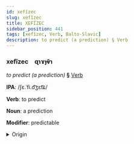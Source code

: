 ```yaml
---
id: xefîzec
slug: xefîzec
title: XEFÎZEC
sidebar_position: 441
tags: [xefîzec, Verb, Balto-Slavic]
description: to predict (a prediction) § Verb
---
```


### xefîzec&emsp;<span kind="abugida">ɋɿɤɟⱴ̄ɿ</span>

*to predict (a prediction)* **§** [Verb](../../tags/Verb)

**IPA**: /ʃɛ.ˈfi.d͡ʒɛt͡ɕ/

**Verb**: to predict

**Noun**: a prediction

**Modifier**: predictable

<details>
    <summary>Origin</summary>
    Polish przewidzieć /pʂɛˈvi.d͡ʑɛt͡ɕ/<br/>
    <em>Balto-Slavic Language Family</em>
</details>